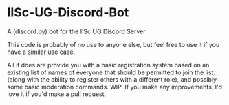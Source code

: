 # IISc-UG-Discord-Bot
A (discord.py) bot for the IISc UG Discord Server

This code is probably of no use to anyone else, but feel free to use it if you have a similar use case. 
 
All it does are provide you with a basic registration system based on an existing list of names of everyone that should be permitted to join the list. (along with the ability to register others with a different role), and possibly some basic moderation commands. WIP.
If you make any improvements, I'd love it if you'd make a pull request.
